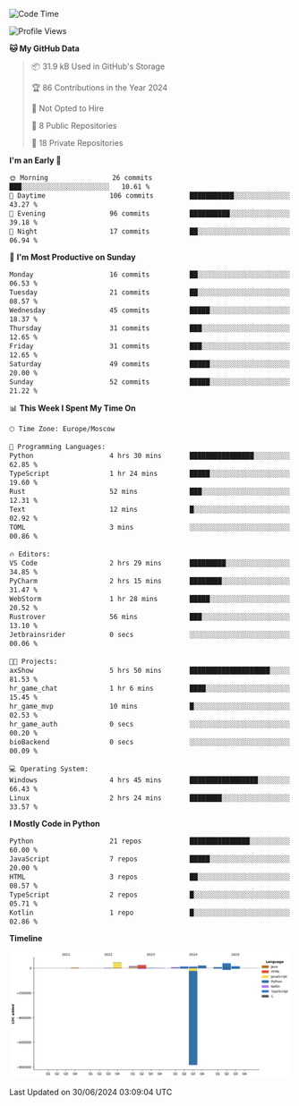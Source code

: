 <!--START_SECTION:waka-->
![Code Time](http://img.shields.io/badge/Code%20Time-381%20hrs%2036%20mins-blue)

![Profile Views](http://img.shields.io/badge/Profile%20Views-0-blue)

**🐱 My GitHub Data** 

> 📦 31.9 kB Used in GitHub's Storage 
 > 
> 🏆 86 Contributions in the Year 2024
 > 
> 🚫 Not Opted to Hire
 > 
> 📜 8 Public Repositories 
 > 
> 🔑 18 Private Repositories 
 > 
**I'm an Early 🐤** 

```text
🌞 Morning                26 commits          ███░░░░░░░░░░░░░░░░░░░░░░   10.61 % 
🌆 Daytime                106 commits         ███████████░░░░░░░░░░░░░░   43.27 % 
🌃 Evening                96 commits          ██████████░░░░░░░░░░░░░░░   39.18 % 
🌙 Night                  17 commits          ██░░░░░░░░░░░░░░░░░░░░░░░   06.94 % 
```
📅 **I'm Most Productive on Sunday** 

```text
Monday                   16 commits          ██░░░░░░░░░░░░░░░░░░░░░░░   06.53 % 
Tuesday                  21 commits          ██░░░░░░░░░░░░░░░░░░░░░░░   08.57 % 
Wednesday                45 commits          █████░░░░░░░░░░░░░░░░░░░░   18.37 % 
Thursday                 31 commits          ███░░░░░░░░░░░░░░░░░░░░░░   12.65 % 
Friday                   31 commits          ███░░░░░░░░░░░░░░░░░░░░░░   12.65 % 
Saturday                 49 commits          █████░░░░░░░░░░░░░░░░░░░░   20.00 % 
Sunday                   52 commits          █████░░░░░░░░░░░░░░░░░░░░   21.22 % 
```


📊 **This Week I Spent My Time On** 

```text
🕑︎ Time Zone: Europe/Moscow

💬 Programming Languages: 
Python                   4 hrs 30 mins       ████████████████░░░░░░░░░   62.85 % 
TypeScript               1 hr 24 mins        █████░░░░░░░░░░░░░░░░░░░░   19.60 % 
Rust                     52 mins             ███░░░░░░░░░░░░░░░░░░░░░░   12.31 % 
Text                     12 mins             █░░░░░░░░░░░░░░░░░░░░░░░░   02.92 % 
TOML                     3 mins              ░░░░░░░░░░░░░░░░░░░░░░░░░   00.86 % 

🔥 Editors: 
VS Code                  2 hrs 29 mins       █████████░░░░░░░░░░░░░░░░   34.85 % 
PyCharm                  2 hrs 15 mins       ████████░░░░░░░░░░░░░░░░░   31.47 % 
WebStorm                 1 hr 28 mins        █████░░░░░░░░░░░░░░░░░░░░   20.52 % 
Rustrover                56 mins             ███░░░░░░░░░░░░░░░░░░░░░░   13.10 % 
Jetbrainsrider           0 secs              ░░░░░░░░░░░░░░░░░░░░░░░░░   00.06 % 

🐱‍💻 Projects: 
axShow                   5 hrs 50 mins       ████████████████████░░░░░   81.53 % 
hr_game_chat             1 hr 6 mins         ████░░░░░░░░░░░░░░░░░░░░░   15.45 % 
hr_game_mvp              10 mins             █░░░░░░░░░░░░░░░░░░░░░░░░   02.53 % 
hr_game_auth             0 secs              ░░░░░░░░░░░░░░░░░░░░░░░░░   00.20 % 
bioBackend               0 secs              ░░░░░░░░░░░░░░░░░░░░░░░░░   00.09 % 

💻 Operating System: 
Windows                  4 hrs 45 mins       █████████████████░░░░░░░░   66.43 % 
Linux                    2 hrs 24 mins       ████████░░░░░░░░░░░░░░░░░   33.57 % 
```

**I Mostly Code in Python** 

```text
Python                   21 repos            ███████████████░░░░░░░░░░   60.00 % 
JavaScript               7 repos             █████░░░░░░░░░░░░░░░░░░░░   20.00 % 
HTML                     3 repos             ██░░░░░░░░░░░░░░░░░░░░░░░   08.57 % 
TypeScript               2 repos             █░░░░░░░░░░░░░░░░░░░░░░░░   05.71 % 
Kotlin                   1 repo              █░░░░░░░░░░░░░░░░░░░░░░░░   02.86 % 
```



**Timeline**

![Lines of Code chart](https://raw.githubusercontent.com/adlemx/adlemx/main/assets/bar_graph.png)


 Last Updated on 30/06/2024 03:09:04 UTC
<!--END_SECTION:waka-->
